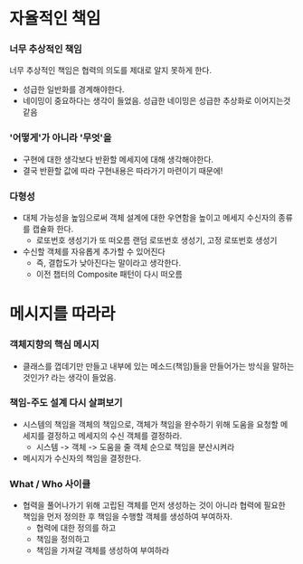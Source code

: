 # 자율적인 책임

### 너무 추상적인 책임

너무 추상적인 책임은 협력의 의도를 제대로 알지 못하게 한다.

- 성급한 일반화를 경계해야한다.
- 네이밍이 중요하다는 생각이 들었음. 성급한 네이밍은 성급한 추상화로 이어지는것 같음



### '어떻게'가 아니라 '무엇'을

- 구현에 대한 생각보다 반환할 메세지에 대해 생각해야한다.
- 결국 반환할 값에 따라 구현내용은 따라가기 마련이기 때문에!



### 다형성

- 대체 가능성을 높임으로써 객체 설계에 대한 우연함을 높이고 메세지 수신자의 종류를 캡슐화 한다.
  - 로또번호 생성기가 또 떠오름 랜덤 로또번호 생성기, 고정 로또번호 생성기
- 수신할 객체를 자유롭게 추가할 수 있어진다
  - 즉, 결합도가 낮아진다는 말이라고 생각한다.
  - 이전 챕터의 Composite 패턴이 다시 떠오름



# 메시지를 따라라

### 객체지향의 핵심 메시지

- 클래스를 껍데기만 만들고 내부에 있는 메소드(책임)들을 만들어가는 방식을 말하는 것인가? 라는 생각이 들었음.



### 책임-주도 설계 다시 살펴보기

- 시스템의 책임을 객체의 책임으로, 객체가 책임을 완수하기 위해 도움을 요청할 메세지를 결정하고 메세지의 수신 객체를 결정하라.
  - 시스템 -> 객체 -> 도움을 줄 객체 순으로 책임을 분산시켜라
- 메시지가 수신자의 책임을 결정한다.



### What / Who 사이클

- 협력을 풀어나가기 위해 고립된 객체를 먼저 생성하는 것이 아니라 
  협력에 필요한 책임을 먼저 정의한 후 책임을 수행할 객체를 생성하여 부여하자.
  - 협력에 대한 정의를 하고
  - 책임을 정의하고
  - 책임을 가져갈 객체를 생성하여 부여하라
